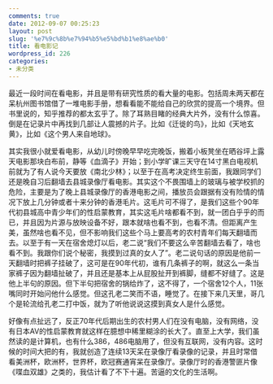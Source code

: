 ```yaml
---
comments: true
date: 2012-09-07 00:25:23
layout: post
slug: '%e7%9c%8b%e7%94%b5%e5%bd%b1%e8%ae%b0'
title: 看电影记
wordpress_id: 226
categories:
- 未分类
---
```


最近一段时间在看电影，并且是带有研究性质的看大量的电影。包括周未两天都在呆杭州图书馆借了一堆电影手册，想看看能不能给自己的欣赏的提高一个境界。但书里说的，知乎推荐的都太玄乎了。除了耳熟目睹的经典大片外，没有什么惊喜。倒是在记录片中再找到几部让人震撼的片子。比如《迁徙的鸟》，比如《天地玄黄》，比如《这个男人来自地球》。

其实我很小就爱看电影，从幼儿时傍晚早早吃完晚饭，搬着小板凳坐在晒谷坪上露天电影那块白布前，静等《血滴子》开始；到小学旷课三天守在14寸黑白电视机前就为了有人说今天要放《南北少林》；以至于在高考决定终生前面，我跟同学们还是晚自习后翻墙去县城录像厅看电影。其实这个不畏围墙上的玻璃与被学校抓的危险，主要是为了晚上县城录像厅的香港电影之间，播放员会跟据有没有险情的情况下放上几分钟或者十来分钟的香港毛片。这毛片可不得了，是我们这些个90年代初县城高中青少年们的性启蒙教育，其实这毛片啥都看不到，就一团白乎乎的而已，并且因为片源与放映设备不好，跟本就啥也看不到，也看不清。但距离产生美，虽然啥也看不见，但不影响我们这些个马上要高考的农村青年们每天翻墙而去。以至于有一天在宿舍熄灯以后，老二说“我们不要这么辛苦翻墙去看了，啥也看不到。我跟你们说个秘密，我摸到过真的女人了”。老二说句话的原因是他前一天翻墙时把裤子挂破了，这可是在90年代初，谁有几条裤子的啊，就这么一条当家裤子因为翻墙扯破了，并且还是基本上从屁股扯开到裤脚，缝都不好缝了。这是他上半句的原因。但下半句把宿舍的锅给炸了，这不得了，一个宿舍12个人，11张嘴同时开始问他什么感觉。但这孔老二笑而不语，睡觉了。在接下来几天里，哥几个是轮流给孔老二打中饭，就为了听他说说这摸到真女人是什么感觉。

好像有点扯远了，反正70年代后期出生的农村男人们在没有电脑，没有网络，没有日本AV的性启蒙教育就这样在臆想中稀里糊涂的长大了。直至上大学，我们虽然读的是计算机，也有什么386，486电脑用了，但没有互联网，没有内容。这时候的时间大把的有，我就创造了连续13天呆在录像厅看录像的记录，并且时常借看美洲杯，欧洲杯，世界杯，欧冠赛通宵呆在录像厅。录像厅时的香港警匪片像《喋血双雄》之类的，我估计看了不下十遍。苦逼的文化的生活啊。


